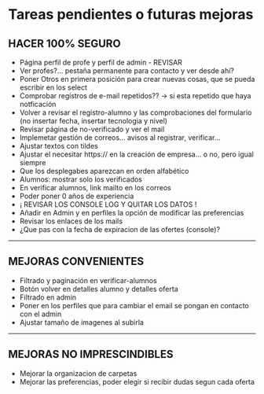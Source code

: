 # Tareas pendientes o futuras mejoras

## HACER 100% SEGURO

- Página perfil de profe y perfil de admin - REVISAR
- Ver profes?... pestaña permanente para contacto y ver desde ahí?
- Poner Otros en primera posición para crear nuevas cosas, que se pueda escribir en los select
- Comprobar registros de e-mail repetidos?? -> si esta repetido que haya notficación
- Volver a revisar el registro-alumno y las comprobaciones del formulario (no insertar fecha, insertar tecnologia y nivel)
- Revisar página de no-verificado y ver el mail
- Implemetar gestión de correos... avisos al registrar, verificar...
- Ajustar textos con tildes
- Ajustar el necesitar https:// en la creación de empresa... o no, pero igual siempre
- Que los desplegabes aparezcan en orden alfabético
- Alumnos: mostrar solo los verificados
- En verificar alumnos, link mailto en los correos
- Poder poner 0 años de experiencia
- ¡ REVISAR LOS CONSOLE LOG Y QUITAR LOS DATOS !
- Añadir en Admin y en perfiles la opción de modificar las preferencias
- Revisar los enlaces de los mails
- ¿Que pas con la fecha de expiracion de las ofertes (console)?

---

## MEJORAS CONVENIENTES

- Filtrado y paginación en verificar-alumnos
- Botón volver en detalles alumno y detalles oferta
- Filtrado en admin
- Poner en los perfiles que para cambiar el email se pongan en contacto con el admin
- Ajustar tamaño de imagenes al subirla

---

## MEJORAS NO IMPRESCINDIBLES

- Mejorar la organizacion de carpetas
- Mejorar las preferencias, poder elegir si recibir dudas segun cada oferta
